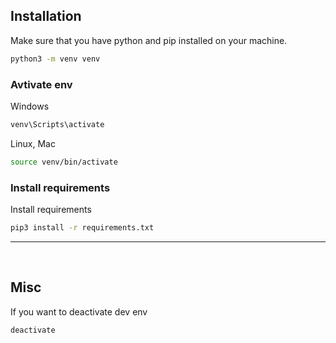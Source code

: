 
## Installation
Make sure that you have python and pip installed on your machine.

```bash
python3 -m venv venv
```

### Avtivate env

Windows
```bash
venv\Scripts\activate
```

Linux, Mac
```bash
source venv/bin/activate
```

### Install requirements

Install requirements
```bash
pip3 install -r requirements.txt
```

---

<br>

## Misc
If you want to deactivate dev env
```bash
deactivate
```

